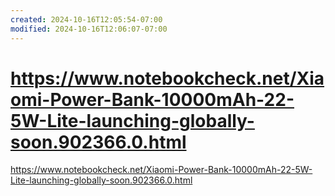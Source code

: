 ```yaml
---
created: 2024-10-16T12:05:54-07:00
modified: 2024-10-16T12:06:07-07:00
---
```


# https://www.notebookcheck.net/Xiaomi-Power-Bank-10000mAh-22-5W-Lite-launching-globally-soon.902366.0.html

https://www.notebookcheck.net/Xiaomi-Power-Bank-10000mAh-22-5W-Lite-launching-globally-soon.902366.0.html
